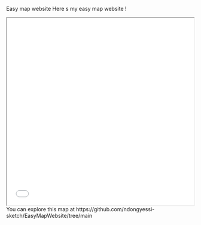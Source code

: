 Easy map website
Here s my easy map website !
<iframe src="ManausMap.html" height="500" width="500"></iframe>
You can explore this map at https://github.com/ndongyessi-sketch/EasyMapWebsite/tree/main
